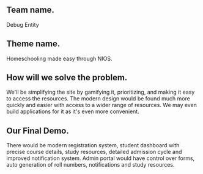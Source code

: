 ## Team name.
Debug Entity

## Theme name.
Homeschooling made easy through NIOS.

## How will we solve the problem.
We'll be simplifying the site by gamifying it, prioritizing, and making it easy to access the resources. The modern design would be found much more quickly and easier with access to a wider range of resources. We may even build applications for it as it's even more convenient.


## Our Final Demo.
There would be modern registration system, student dashboard with precise course details, study resources, detailed admission cycle and improved notification system. Admin portal would have control over forms, auto generation of roll numbers, notifications and study resources.

